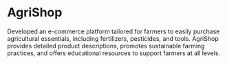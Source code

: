 # AgriShop
Developed an e-commerce platform tailored for farmers to easily purchase agricultural essentials, including fertilizers, pesticides, and tools. AgriShop provides detailed product descriptions, promotes sustainable farming practices, and offers educational resources to support farmers at all levels.
